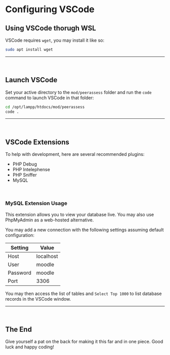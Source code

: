 # Configuring VSCode

## Using VSCode thorugh WSL

VSCode requires `wget`, you may install it like so:

```bash
sudo apt install wget
```

---

<br>

## Launch VSCode

Set your active directory to the `mod/peerassess` folder and run the `code` command to launch VSCode in that folder:

```bash
cd /opt/lampp/htdocs/mod/peerassess
code .
```

---

<br>

## VSCode Extensions

To help with development, here are several recommended plugins:

- PHP Debug
- PHP Intelephense
- PHP Sniffer
- MySQL

<br>

### MySQL Extension Usage

This extension allows you to view your database live. You may also use PhpMyAdmin as a web-hosted alternative.

You may add a new connection with the following settings assuming default configuration:

| Setting  | Value     |
| -------- | --------- |
| Host     | localhost |
| User     | moodle    |
| Password | moodle    |
| Port     | 3306      |

You may then access the list of tables and `Select Top 1000` to list database records in the VSCode window. 

---

<br>

## The End

Give yourself a pat on the back for making it this far and in one piece. Good luck and happy coding!

